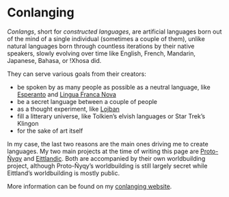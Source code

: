 # Conlanging
*Conlangs*, short for *constructed languages*, are artificial
languages born out of the mind of a single individual (sometimes a
couple of them), unlike natural languages born through countless
iterations by their native speakers, slowly evolving over time like
English, French, Mandarin, Japanese, Bahasa, or !Xhosa did.

They can serve various goals from their creators:
- be spoken by as many people as possible as a neutral language, like
  [Esperanto](https://en.wikipedia.org/wiki/Esperanto) and [Lingua
  Franca Nova](https://elefen.org)
- be a secret language between a couple of people
- as a thought experiment, like [Lojban](https://en.wikipedia.org/wiki/Lojban)
- fill a litterary universe, like Tolkien’s elvish languages or Star
  Trek’s Klingon
- for the sake of art itself

In my case, the last two reasons are the main ones driving me to
create languages. My two main projects at the time of writing this
page are [Proto-Ñyqy](https://conlang.phundrak.com/proto-nyqy) and
[Eittlandic](https://conlang.phundrak.com/eittlandic). Both are
accompanied by their own worldbuilding project, although Proto-Ñyqy’s
worldbuilding is still largely secret while Eittland’s worldbuilding
is mostly public.

More information can be found on my [conlanging
website](https://conlang.phundrak.com/).
